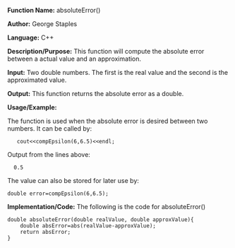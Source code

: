 **Function Name:**           absoluteError()

**Author:** George Staples

**Language:** C++

**Description/Purpose:** This function will compute the absolute error between a actual value and an approximation.

**Input:** Two double numbers. The first is the real value and the second is the approximated value.

**Output:** This function returns the absolute error as a double.

**Usage/Example:**

The function is used when the absolute error is desired between two numbers. It can be called by:

       cout<<compEpsilon(6,6.5)<<endl;
      
Output from the lines above:

      0.5
      
The value can also be stored for later use by:

    double error=compEpsilon(6,6.5);

**Implementation/Code:** The following is the code for absoluteError()

    double absoluteError(double realValue, double approxValue){
        double absError=abs(realValue-approxValue);
        return absError;
    }
